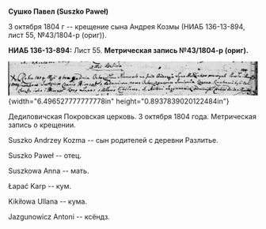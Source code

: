 **Сушко Павел (Suszko Paweł)**

3 октября 1804 г -- крещение сына Андрея Козмы (НИАБ 136-13-894, лист
55, №43/1804-р (ориг)).

**НИАБ 136-13-894:** Лист 55. **Метрическая запись №43/1804-р (ориг).**

![](./media/403979ee8bcaa902387337b7fa74fbf1450b84eb.png){width="6.496527777777778in"
height="0.8937839020122484in"}

Дедиловичская Покровская церковь. 3 октября 1804 года. Метрическая
запись о крещении.

Suszko Andrzey Kozma -- сын родителей с деревни Разлитье.

Suszko Paweł -- отец.

Suszkowa Anna -- мать.

Łapać Karp -- кум.

Kikiłowa Ullana -- кума.

Jazgunowicz Antoni -- ксёндз.
